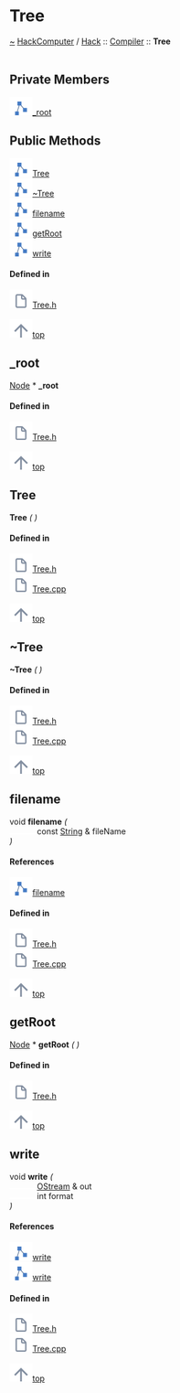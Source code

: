 <a id="tree"></a>
<h1>Tree</h1>
<a id="a01181"></a>
<a href="https://github.com/CharlesCarley/HackComputer#~">~</a>
<a href="index.md#index">HackComputer</a>
<span class="inline-text">/</span>
<a href="a00909.md#hack">Hack</a>
<span class="inline-text">::</span>
<a href="a00915.md#compiler">Compiler</a>
<span class="inline-text">::</span>
<span class="bold-text"><b>Tree</b></span>
<br/>
<br/>
<a id="private-members"></a>
<h2>Private Members</h2>
<span class="icon-list-item"><a href="#_root" class="icon-list-item"><img src="../images/class.svg" class="icon-list-item"/><span class="icon-list-item">_root</span>
</a>
</span>
<br/>
<a id="public-methods"></a>
<h2>Public Methods</h2>
<span class="icon-list-item"><a href="#tree" class="icon-list-item"><img src="../images/class.svg" class="icon-list-item"/><span class="icon-list-item">Tree</span>
</a>
</span>
<br/>
<span class="icon-list-item"><a href="#~tree" class="icon-list-item"><img src="../images/class.svg" class="icon-list-item"/><span class="icon-list-item">~Tree</span>
</a>
</span>
<br/>
<span class="icon-list-item"><a href="#filename" class="icon-list-item"><img src="../images/class.svg" class="icon-list-item"/><span class="icon-list-item">filename</span>
</a>
</span>
<br/>
<span class="icon-list-item"><a href="#getroot" class="icon-list-item"><img src="../images/class.svg" class="icon-list-item"/><span class="icon-list-item">getRoot</span>
</a>
</span>
<br/>
<span class="icon-list-item"><a href="#write" class="icon-list-item"><img src="../images/class.svg" class="icon-list-item"/><span class="icon-list-item">write</span>
</a>
</span>
<br/>
<a id="defined-in"></a>
<h4>Defined in</h4>
<span class="icon-list-item"><a href="https://github.com/CharlesCarley/HackComputer/blob/master/Source/Compiler/Common/Tree.h#L30" class="icon-list-item"><img src="../images/file.svg" class="icon-list-item"/><span class="icon-list-item">Tree.h</span>
</a>
</span>
<br/>
<br/>
<span class="icon-list-item"><a href="#tree" class="icon-list-item"><img src="../images/jumpToTop.svg" class="icon-list-item"/><span class="icon-list-item">top</span>
</a>
</span>
<a id="_root"></a>
<h2>_root</h2>
<a href="a01173.md#node">Node</a>
<span class="inline-text"> *</span>
<span class="bold-text"><b>_root</b></span>
<br/>
<a id="defined-in"></a>
<h4>Defined in</h4>
<span class="icon-list-item"><a href="https://github.com/CharlesCarley/HackComputer/blob/master/Source/Compiler/Common/Tree.h#L32" class="icon-list-item"><img src="../images/file.svg" class="icon-list-item"/><span class="icon-list-item">Tree.h</span>
</a>
</span>
<br/>
<br/>
<span class="icon-list-item"><a href="#tree" class="icon-list-item"><img src="../images/jumpToTop.svg" class="icon-list-item"/><span class="icon-list-item">top</span>
</a>
</span>
<br/>
<a id="tree"></a>
<h2>Tree</h2>
<span class="bold-text"><b>Tree</b></span>
<span class="italic-text"><i>(</i></span>
<span class="italic-text"><i>)</i></span>
<a id="defined-in"></a>
<h4>Defined in</h4>
<span class="icon-list-item"><a href="https://github.com/CharlesCarley/HackComputer/blob/master/Source/Compiler/Common/Tree.h#L35" class="icon-list-item"><img src="../images/file.svg" class="icon-list-item"/><span class="icon-list-item">Tree.h</span>
</a>
</span>
<br/>
<span class="icon-list-item"><a href="https://github.com/CharlesCarley/HackComputer/blob/master/Source/Compiler/Common/Tree.cpp#L30" class="icon-list-item"><img src="../images/file.svg" class="icon-list-item"/><span class="icon-list-item">Tree.cpp</span>
</a>
</span>
<br/>
<br/>
<span class="icon-list-item"><a href="#tree" class="icon-list-item"><img src="../images/jumpToTop.svg" class="icon-list-item"/><span class="icon-list-item">top</span>
</a>
</span>
<br/>
<a id="~tree"></a>
<h2>~Tree</h2>
<span class="bold-text"><b>~Tree</b></span>
<span class="italic-text"><i>(</i></span>
<span class="italic-text"><i>)</i></span>
<a id="defined-in"></a>
<h4>Defined in</h4>
<span class="icon-list-item"><a href="https://github.com/CharlesCarley/HackComputer/blob/master/Source/Compiler/Common/Tree.h#L36" class="icon-list-item"><img src="../images/file.svg" class="icon-list-item"/><span class="icon-list-item">Tree.h</span>
</a>
</span>
<br/>
<span class="icon-list-item"><a href="https://github.com/CharlesCarley/HackComputer/blob/master/Source/Compiler/Common/Tree.cpp#L35" class="icon-list-item"><img src="../images/file.svg" class="icon-list-item"/><span class="icon-list-item">Tree.cpp</span>
</a>
</span>
<br/>
<br/>
<span class="icon-list-item"><a href="#tree" class="icon-list-item"><img src="../images/jumpToTop.svg" class="icon-list-item"/><span class="icon-list-item">top</span>
</a>
</span>
<br/>
<a id="filename"></a>
<h2>filename</h2>
<span class="inline-text">void</span>
<span class="bold-text"><b>filename</b></span>
<span class="italic-text"><i>(</i></span>
<div class="paragraph">
<span class="paragraph"><img src="../images/horSpace24px.svg"/><span class="inline-text">const </span>
<a href="a00909.md#string">String</a>
<span class="inline-text"> &amp;</span>
<span class="inline-text">fileName</span>
</span>
</div>
<span class="italic-text"><i>)</i></span>
<a id="references"></a>
<h4>References</h4>
<div class="paragraph">
<span class="paragraph"><img src="../images/class.svg"/><a href="a01173.md#filename">filename</a>
</span>
</div>
<a id="defined-in"></a>
<h4>Defined in</h4>
<span class="icon-list-item"><a href="https://github.com/CharlesCarley/HackComputer/blob/master/Source/Compiler/Common/Tree.h#L42" class="icon-list-item"><img src="../images/file.svg" class="icon-list-item"/><span class="icon-list-item">Tree.h</span>
</a>
</span>
<br/>
<span class="icon-list-item"><a href="https://github.com/CharlesCarley/HackComputer/blob/master/Source/Compiler/Common/Tree.cpp#L42" class="icon-list-item"><img src="../images/file.svg" class="icon-list-item"/><span class="icon-list-item">Tree.cpp</span>
</a>
</span>
<br/>
<br/>
<span class="icon-list-item"><a href="#tree" class="icon-list-item"><img src="../images/jumpToTop.svg" class="icon-list-item"/><span class="icon-list-item">top</span>
</a>
</span>
<br/>
<a id="getroot"></a>
<h2>getRoot</h2>
<a href="a01173.md#node">Node</a>
<span class="inline-text"> *</span>
<span class="bold-text"><b>getRoot</b></span>
<span class="italic-text"><i>(</i></span>
<span class="italic-text"><i>)</i></span>
<a id="defined-in"></a>
<h4>Defined in</h4>
<span class="icon-list-item"><a href="https://github.com/CharlesCarley/HackComputer/blob/master/Source/Compiler/Common/Tree.h#L38" class="icon-list-item"><img src="../images/file.svg" class="icon-list-item"/><span class="icon-list-item">Tree.h</span>
</a>
</span>
<br/>
<br/>
<span class="icon-list-item"><a href="#tree" class="icon-list-item"><img src="../images/jumpToTop.svg" class="icon-list-item"/><span class="icon-list-item">top</span>
</a>
</span>
<br/>
<a id="write"></a>
<h2>write</h2>
<span class="inline-text">void</span>
<span class="bold-text"><b>write</b></span>
<span class="italic-text"><i>(</i></span>
<div class="paragraph">
<span class="paragraph"><img src="../images/horSpace24px.svg"/><a href="a00909.md#ostream">OStream</a>
<span class="inline-text"> &amp;</span>
<span class="inline-text">out</span>
</span>
</div>
<div class="paragraph">
<span class="paragraph"><img src="../images/horSpace24px.svg"/><span class="inline-text">int</span>
<span class="inline-text">format</span>
</span>
</div>
<span class="italic-text"><i>)</i></span>
<a id="references"></a>
<h4>References</h4>
<div class="paragraph">
<span class="paragraph"><img src="../images/class.svg"/><a href="a01189.md#write">write</a>
</span>
</div>
<div class="paragraph">
<span class="paragraph"><img src="../images/class.svg"/><a href="a01169.md#write">write</a>
</span>
</div>
<a id="defined-in"></a>
<h4>Defined in</h4>
<span class="icon-list-item"><a href="https://github.com/CharlesCarley/HackComputer/blob/master/Source/Compiler/Common/Tree.h#L40" class="icon-list-item"><img src="../images/file.svg" class="icon-list-item"/><span class="icon-list-item">Tree.h</span>
</a>
</span>
<br/>
<span class="icon-list-item"><a href="https://github.com/CharlesCarley/HackComputer/blob/master/Source/Compiler/Common/Tree.cpp#L47" class="icon-list-item"><img src="../images/file.svg" class="icon-list-item"/><span class="icon-list-item">Tree.cpp</span>
</a>
</span>
<br/>
<br/>
<span class="icon-list-item"><a href="#tree" class="icon-list-item"><img src="../images/jumpToTop.svg" class="icon-list-item"/><span class="icon-list-item">top</span>
</a>
</span>
<br/>
</div>
</div>
</body>
</html>

